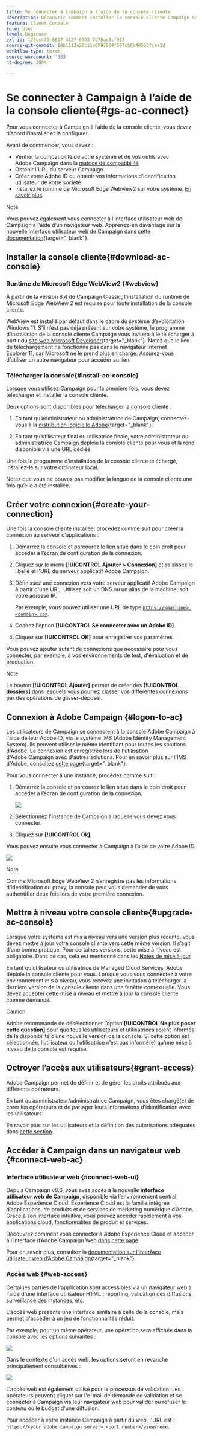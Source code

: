 ```yaml
---
title: Se connecter à Campaign à l’aide de la console cliente
description: Découvrir comment installer la console cliente Campaign sur votre ordinateur et vous connecter à Adobe Campaign
feature: Client Console
role: User
level: Beginner
exl-id: 176cc4f0-8827-4127-9f03-7d75ac8cf917
source-git-commit: 10b1113a20c11e0b97804f597cb0a48568fcae3d
workflow-type: tm+mt
source-wordcount: '953'
ht-degree: 100%

---
```


# Se connecter à Campaign à l’aide de la console cliente{#gs-ac-connect}

Pour vous connecter à Campaign à l’aide de la console cliente, vous devez d’abord l’installer et la configurer.

Avant de commencer, vous devez :

* Vérifier la compatibilité de votre système et de vos outils avec Adobe Campaign dans la [matrice de compatibilité](compatibility-matrix.md)
* Obtenir l&#39;URL du serveur Campaign
* Créer votre Adobe ID ou obtenir vos informations d’identification utilisateur de votre société
* Installez le runtime de Microsoft Edge Webview2 sur votre système. [En savoir plus](#webview)


>[!NOTE]
>
>Vous pouvez également vous connecter à l’interface utilisateur web de Campaign à l’aide d’un navigateur web. Apprenez-en davantage sur la nouvelle interface utilisateur web de Campaign dans [cette documentation](https://experienceleague.adobe.com/docs/campaign-web/v8/campaign-web-home.html?lang=fr){target="_blank"}.


## Installer la console cliente{#download-ac-console}

### Runtime de Microsoft Edge WebView2 {#webview}

À partir de la version 8.4 de Campaign Classic, l’installation du runtime de Microsoft Edge WebView 2 est requise pour toute installation de la console cliente.

WebView est installé par défaut dans le cadre du système d’exploitation Windows 11. S’il n’est pas déjà présent sur votre système, le programme d’installation de la console cliente Campaign vous invitera à le télécharger à partir du [site web Microsoft Developer](http://www.adobe.com/go/acc-ms-webview2-runtime-download_fr){target="_blank"}. Notez que le lien de téléchargement ne fonctionne pas dans le navigateur Internet Explorer 11, car Microsoft ne le prend plus en charge. Assurez-vous d’utiliser un autre navigateur pour accéder au lien.

### Télécharger la console{#install-ac-console}

Lorsque vous utilisez Campaign pour la première fois, vous devez télécharger et installer la console cliente.

Deux options sont disponibles pour télécharger la console cliente :

1. En tant qu’administrateur ou administratrice de Campaign, connectez-vous à la [distribution logicielle Adobe](https://experience.adobe.com/#/downloads/content/software-distribution/en/campaign.html){target="_blank"}.

1. En tant qu’utilisateur final ou utilisatrice finale, votre administrateur ou administratrice Campaign déploie la console cliente pour vous et la rend disponible via une URL dédiée.

Une fois le programme d’installation de la console cliente téléchargé, installez-le sur votre ordinateur local.

Notez que vous ne pouvez pas modifier la langue de la console cliente une fois qu’elle a été installée.

## Créer votre connexion{#create-your-connection}

Une fois la console cliente installée, procédez comme suit pour créer la connexion au serveur d’applications :

1. Démarrez la console et parcourez le lien situé dans le coin droit pour accéder à l’écran de configuration de la connexion.

1. Cliquez sur le menu **[!UICONTROL Ajouter > Connexion]** et saisissez le libellé et l&#39;URL du serveur applicatif Adobe Campaign.

1. Définissez une connexion vers votre serveur applicatif Adobe Campaign à partir d&#39;une URL. Utilisez soit un DNS ou un alias de la machine, soit votre adresse IP.

   Par exemple, vous pouvez utiliser une URL de type [`https://<machine>.<domain>.com`](https://myserver.adobe.com).

1. Cochez l&#39;option **[!UICONTROL Se connecter avec un Adobe ID]**.

1. Cliquez sur **[!UICONTROL OK]** pour enregistrer vos paramètres.

Vous pouvez ajouter autant de connexions que nécessaire pour vous connecter, par exemple, à vos environnements de test, d&#39;évaluation et de production.

>[!NOTE]
>
>Le bouton **[!UICONTROL Ajouter]** permet de créer des **[!UICONTROL dossiers]** dans lesquels vous pourrez classer vos différentes connexions par des opérations de glisser-déposer.

## Connexion à Adobe Campaign {#logon-to-ac}

Les utilisateurs de Campaign se connectent à la console Adobe Campaign à l&#39;aide de leur Adobe ID, via le système IMS (Adobe Identity Management System). Ils peuvent utiliser le même identifiant pour toutes les solutions d&#39;Adobe. La connexion est enregistrée lors de l&#39;utilisation d&#39;Adobe Campaign avec d&#39;autres solutions. Pour en savoir plus sur l&#39;IMS d&#39;Adobe, consultez [cette page](https://helpx.adobe.com/fr/enterprise/using/identity.html){target="_blank"}.

Pour vous connecter à une instance, procédez comme suit :

1. Démarrez la console et parcourez le lien situé dans le coin droit pour accéder à l’écran de configuration de la connexion.

   ![](assets/connectToCampaign.png)

1. Sélectionnez l&#39;instance de Campaign à laquelle vous devez vous connecter.

1. Cliquez sur **[!UICONTROL Ok]**.

Vous pouvez ensuite vous connecter à Campaign à l’aide de votre Adobe ID.

![](assets/adobeID.png)

>[!NOTE]
>
>Comme Microsoft Edge WebView 2 n’enregistre pas les informations d’identification du proxy, la console peut vous demander de vous authentifier deux fois lors de votre première connexion.

## Mettre à niveau votre console cliente{#upgrade-ac-console}

Lorsque votre système est mis à niveau vers une version plus récente, vous devez mettre à jour votre console cliente vers cette même version. Il s’agit d’une bonne pratique. Pour certaines versions, cette mise à niveau est obligatoire. Dans ce cas, cela est mentionné dans les [Notes de mise à jour](release-notes.md).

En tant qu’utilisateur ou utilisatrice de Managed Cloud Services, Adobe déploie la console cliente pour vous. Lorsque vous vous connectez à votre environnement mis à niveau, vous recevez une invitation à télécharger la dernière version de la console cliente dans une fenêtre contextuelle. Vous devez accepter cette mise à niveau et mettre à jour la console cliente comme demandé.

>[!CAUTION]
>
>Adobe recommande de désélectionner l’option **[!UICONTROL Ne plus poser cette question]** pour que tous les utilisateurs et utilisatrices soient informés de la disponibilité d’une nouvelle version de la console. Si cette option est sélectionnée, l’utilisateur ou l’utilisatrice n’est pas informé(e) qu’une mise à niveau de la console est requise.
>



## Octroyer l’accès aux utilisateurs{#grant-access}

Adobe Campaign permet de définir et de gérer les droits attribués aux différents opérateurs.

En tant qu’administrateur/administratrice Campaign, vous êtes chargé(e) de créer les opérateurs et de partager leurs informations d’identification avec les utilisateurs.

En savoir plus sur les utilisateurs et la définition des autorisations adéquates dans [cette section](gs-permissions.md).


## Accéder à Campaign dans un navigateur web {#connect-web-ac}

### Interface utilisateur web {#connect-web-ui}

Depuis Campaign v8.6, vous avez accès à la nouvelle **interface utilisateur web de Campaign**, disponible via l’environnement central Adobe Experience Cloud. Experience Cloud est la famille intégrée d’applications, de produits et de services de marketing numérique d’Adobe. Grâce à son interface intuitive, vous pouvez accéder rapidement à vos applications cloud, fonctionnalités de produit et services.

Découvrez comment vous connecter à Adobe Experience Cloud et accéder à l’interface d’Adobe Campaign Web [dans cette page](campaign-ui.md#ac-web-ui).

Pour en savoir plus, consultez la [documentation sur l’interface utilisateur web d’Adobe Campaign](https://experienceleague.adobe.com/fr/docs/campaign-web/v8/campaign-web-home){target="_blank"}.

### Accès web {#web-access}

Certaines parties de l&#39;application sont accessibles via un navigateur web à l&#39;aide d&#39;une interface utilisateur HTML : reporting, validation des diffusions, surveillance des instances, etc.

L&#39;accès web présente une interface similaire à celle de la console, mais permet d&#39;accéder à un jeu de fonctionnalités réduit.

Par exemple, pour un même opérateur, une opération sera affichée dans la console avec les options suivantes :

![](assets/campaign-from-console.png)

Dans le contexte d&#39;un accès web, les options seront en revanche principalement consultatives :

![](assets/campaign-from-web.png)

L&#39;accès web est également utilisé pour le processus de validation : les opérateurs peuvent cliquer sur l&#39;e-mail de demande de validation et se connecter à Campaign via leur navigateur web pour valider ou refuser le contenu ou le budget d&#39;une diffusion.

Pour accéder à votre instance Campaign à partir du web, l&#39;URL est : `https://<your adobe campaign server>:<port number>/view/home`.
